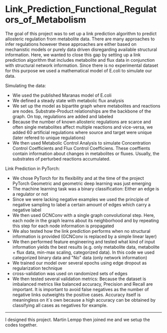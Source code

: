 # Link_Prediction_Functional_Regulators_of_Metabolism

The goal of this project was to set up a link prediction algorithm to predict allosteric regulation from metabolite data. There are many approaches to infer regulations
however these approaches are either based on mechanistic models or purely data driven disregarding available structural information. Here, we wanted to close this gap by
setting up a link prediction algorithm that includes metabolite and flux data in conjunction with structural network information. Since there is no experimental dataset for this purpose
we used a mathematical model of E.coli to simulate our data.

Simulating the data:
- Wie used the published Maranas model of E.coli
- We defined a steady state with metabolic flux analysis
- We set up the model as bipartite graph where metabolites and reactions are nodes. Substrate-Product relationships are the backbone of the graph. On top, regulations are added
  and labeled
- Because the number of known allosteric regulations are scarce and often single metabolites affect multiple reactions and vice-versa, we added 60 artificial regulations 
  where source and target were unique (later refered to unique regulations)
- We then used Metabolic Control Analysis to simulate Concentration Control Coefficients and Flux Control Coefficiens. These coeffients contain information about changes in metabolites
  or fluxes. Usually, the substrates of perturbed reactions accumulated.

Link Prediction in PyTorch:
- We chose PyTorch for its flexibility and at the time of the project PyTorch Geometric and geometric deep learning was just emerging
- The machine learning task was a binary classification: Either an edge is a regulator or not
- Since we were lacking negative examples we used the principle of negative sampling to label a certain amount of edges which carry a negative label
- We then used GCNConv with a single graph convolutional step. Here, each node in the graph learns about its neighborhood and by repeating this step for each node information
  is propagated
- We also tested how the link prediction performs when no structural information is provided (GCNConv is replaced by a simple linear layer)
- We then performed feature engineering and tested what kind of input information yields the best results (e.g. only metabolite data, metabolite + flux data, min-max scaling,
  categorized data). In this code we used categorized binary data and "No" data (only network information)
- We trained our model over several epochs using edge dropout as regularization technique
- cross-validation was used on randomized sets of edges
- We then tested several validation metrics: Because the dataset is imbalanced metrics like balanced accuracy, Precision and Recall are important. It is important to avoid false negatives
  as the number of negative links outweights the positive cases. Accuracy itself is meaningless on it´s own because a high accuracy can be obtained by classifying all cases as negatives for example.
-------------------
I designed this project. Martin Lempp then joined me and we setup the codes together.
